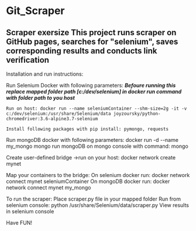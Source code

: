 # Git_Scraper
Scraper exersize
This project runs scraper on GitHub pages, searches for "selenium", saves corresponding results and conducts link verification
------------------------------------------------------------------------------------------------------------------------------
Installation and run instructions:

Run Selenium Docker with following parameters:
***Befoure running this replace mapped folder path [c:/dev/selenium] in docker run command with folder path to you host***

	Run on host: docker run --name seleniumContainer --shm-size=2g -it -v c:/dev/selenium:/usr/share/Selenium/data joyzoursky/python-chromedriver:3.6-alpine3.7-selenium

	Install following packages with pip install: pymongo, requests

Run mongoDB docker with following parameters:
	docker run -d --name my_mongo mongo
	run mongoDB on mongo console with command: mongo


Create user-defined bridge ->run on your host: docker network create mynet

Map your containers to the bridge:
	On selenium docker run: docker network connect mynet seleniumContainer
	On mongoDB  docker run: docker network connect mynet my_mongo

To run the scraper:
Place scraper.py file in your mapped folder
Run from selenium console: python /usr/share/Selenium/data/scraper.py
View results in selenium console

Have FUN!
